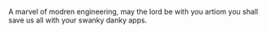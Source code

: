 A marvel of modren engineering, may the lord be with you artiom you shall save us all with your swanky danky apps.
